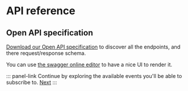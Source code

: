 # API reference

## Open API specification

[Download our Open API specification](https://storage.googleapis.com/akecld-prd-sdk-aep-dev-api-assets/openapi_specification.yml) to discover all the endpoints, and there request/response schema.

You can use [the swagger online editor](https://editor-next.swagger.io/) to have a nice UI to render it.

::: panel-link Continue by exploring the available events you'll be able to subscribe to. [Next](/event-platform/available-events.html)
:::
